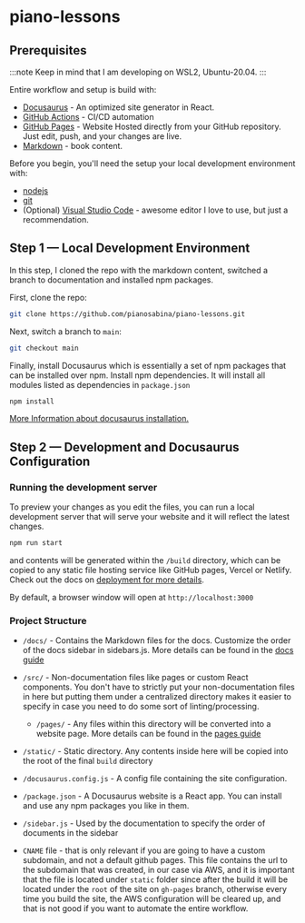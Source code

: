 # piano-lessons


## Prerequisites

:::note
Keep in mind that I am developing on WSL2, Ubuntu-20.04.
:::

Entire workflow and setup is build with:

* [Docusaurus](https://docusaurus.io/) - An optimized site generator in React.
* [GitHub Actions](https://github.com/features/actions) - CI/CD automation
* [GitHub Pages](https://pages.github.com/) - Website Hosted directly from your GitHub repository. Just edit, push, and your changes are live.
* [Markdown](https://en.wikipedia.org/wiki/Markdown#:~:text=Markdown%20is%20a%20lightweight%20markup,using%20a%20plain%20text%20editor.) - book content.

Before you begin, you'll need the setup your local development environment with:

- [nodejs](https://nodejs.org/en/)
- [git](https://git-scm.com/)
- (Optional) [Visual Studio Code](https://code.visualstudio.com/) - awesome editor I love to use, but just a recommendation.


## Step 1 — Local Development Environment

In this step, I cloned the repo with the markdown content, switched a branch to documentation and installed npm packages.

First, clone the repo:

```sh
git clone https://github.com/pianosabina/piano-lessons.git
```

Next, switch a branch to `main`:

```sh
git checkout main
```


Finally, install Docusaurus which is essentially a set of npm packages that can be installed over npm.
Install npm dependencies. It will install all modules listed as dependencies in `package.json`

```sh
npm install
```

[More Information about docusaurus installation.](https://docusaurus.io/docs/installation)


## Step 2 — Development and Docusaurus Configuration

### Running the development server

To preview your changes as you edit the files, you can run a local development server that will serve your website and it will reflect the latest changes.

```sh
npm run start
```

and contents will be generated within the `/build` directory, which can be copied to any static file hosting service like GitHub pages, Vercel or Netlify. Check out the docs on [deployment for more details](https://docusaurus.io/docs/deployment).

By default, a browser window will open at `http://localhost:3000`


### Project Structure

- `/docs/` - Contains the Markdown files for the docs. Customize the order of the docs sidebar in sidebars.js. More details can be found in the [docs guide](https://docusaurus.io/docs/markdown-features)

- `/src/` - Non-documentation files like pages or custom React components. You don't have to strictly put your non-documentation files in here but putting them under a centralized directory makes it easier to specify in case you need to do some sort of linting/processing.
  - `/pages/` - Any files within this directory will be converted into a website page. More details can be found in the [pages guide](https://docusaurus.io/docs/creating-pages)

- `/static/` - Static directory. Any contents inside here will be copied into the root of the final `build` directory

- `/docusaurus.config.js` - A config file containing the site configuration.

- `/package.json` -  A Docusaurus website is a React app. You can install and use any npm packages you like in them.

- `/sidebar.js` - Used by the documentation to specify the order of documents in the sidebar

- `CNAME` file - that is only relevant if you are going to have a custom subdomain, and not a default github pages. This file contains the url to the subdomain that was created, in our case via AWS, and it is important that the file is located under `static` folder since after the build it will be located under the `root` of the site on `gh-pages` branch, otherwise every time you build the site, the AWS configuration will be cleared up, and that is not good if you want to automate the entire workflow.
